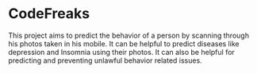# CodeFreaks
   This project aims to predict the behavior of a person by scanning through his photos taken in his mobile. It can be helpful to predict diseases like depression and Insomnia using their photos. It can also be helpful for predicting and preventing unlawful behavior related issues.

